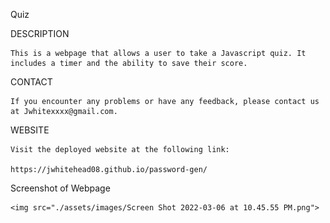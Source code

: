 Quiz

DESCRIPTION

    This is a webpage that allows a user to take a Javascript quiz. It includes a timer and the ability to save their score. 

CONTACT

    If you encounter any problems or have any feedback, please contact us at Jwhitexxxx@gmail.com.

WEBSITE

    Visit the deployed website at the following link: 

    https://jwhitehead08.github.io/password-gen/


Screenshot of Webpage

    <img src="./assets/images/Screen Shot 2022-03-06 at 10.45.55 PM.png">